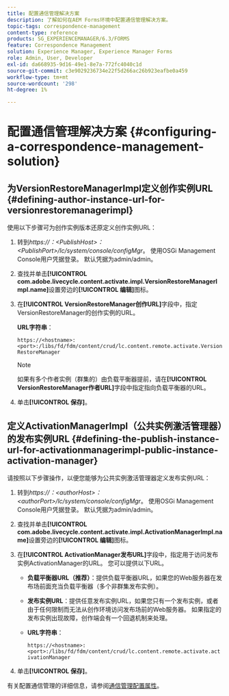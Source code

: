 ```yaml
---
title: 配置通信管理解决方案
description: 了解如何在AEM Forms环境中配置通信管理解决方案。
topic-tags: correspondence-management
content-type: reference
products: SG_EXPERIENCEMANAGER/6.3/FORMS
feature: Correspondence Management
solution: Experience Manager, Experience Manager Forms
role: Admin, User, Developer
exl-id: da668935-9d16-49e1-8e7a-772fc4040c1d
source-git-commit: c3e9029236734e22f5d266ac26b923eafbe0a459
workflow-type: tm+mt
source-wordcount: '298'
ht-degree: 1%

---
```


# 配置通信管理解决方案 {#configuring-a-correspondence-management-solution}

## 为VersionRestoreManagerImpl定义创作实例URL {#defining-author-instance-url-for-versionrestoremanagerimpl}

使用以下步骤可为创作实例版本还原定义创作实例URL：

1. 转到&#x200B;*https://：&lt;PublishHost>：&lt;PublishPort>/lc/system/console/configMgr*。 使用OSGi Management Console用户凭据登录。 默认凭据为admin/admin。
1. 查找并单击&#x200B;**[!UICONTROL com.adobe.livecycle.content.activate.impl.VersionRestoreManagerImpl.name]**&#x200B;设置旁边的&#x200B;**[!UICONTROL 编辑]**&#x200B;图标。
1. 在&#x200B;**[!UICONTROL VersionRestoreManager创作URL]**&#x200B;字段中，指定VersionRestoreManager的创作实例的URL。

   **URL字符串**：

   `https://<hostname>:<port>:/libs/fd/fdm/content/crud/lc.content.remote.activate.VersionRestoreManager`

   >[!NOTE]
   >
   >如果有多个作者实例（群集的）由负载平衡器提前，请在&#x200B;**[!UICONTROL VersionRestoreManager作者URL]**&#x200B;字段中指定指向负载平衡器的URL。

1. 单击&#x200B;**[!UICONTROL 保存]**。

## 定义ActivationManagerImpl（公共实例激活管理器）的发布实例URL {#defining-the-publish-instance-url-for-activationmanagerimpl-public-instance-activation-manager}

请按照以下步骤操作，以便您能够为公共实例激活管理器定义发布实例URL：

1. 转到&#x200B;*https://：&lt;authorHost>：&lt;authorPort>/lc/system/console/configMgr*。 使用OSGi Management Console用户凭据登录。 默认凭据为admin/admin。
1. 查找并单击&#x200B;**[!UICONTROL com.adobe.livecycle.content.activate.impl.ActivationManagerImpl.name]**&#x200B;设置旁边的&#x200B;**[!UICONTROL 编辑]**&#x200B;图标。
1. 在&#x200B;**[!UICONTROL ActivationManager发布URL]**&#x200B;字段中，指定用于访问发布实例ActivationManager的URL。 您可以提供以下URL。

   * **负载平衡器URL（推荐）**：提供负载平衡器URL，如果您的Web服务器在发布场前面充当负载平衡器（多个非群集发布实例）。
   * **发布实例URL**：提供任意发布实例URL，如果您只有一个发布实例，或者由于任何限制而无法从创作环境访问发布场前的Web服务器。 如果指定的发布实例出现故障，创作端会有一个回退机制来处理。
   * **URL字符串**：

     `https://<hostname>:<port>:/libs/fd/fdm/content/crud/lc.content.remote.activate.activationManager`

1. 单击&#x200B;**[!UICONTROL 保存]**。

有关配置通信管理的详细信息，请参阅[通信管理配置属性](https://helpx.adobe.com/cn/aem-forms/6-2/cm-configuration-properties.html)。
